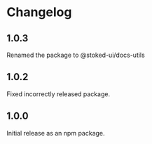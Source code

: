 # Changelog

## 1.0.3

Renamed the package to @stoked-ui/docs-utils

## 1.0.2

Fixed incorrectly released package.

## 1.0.0

Initial release as an npm package.
